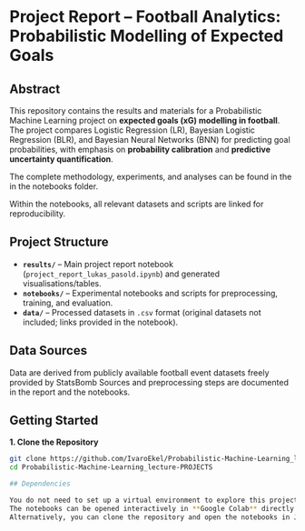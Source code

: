 # Project Report – Football Analytics: Probabilistic Modelling of Expected Goals

## Abstract
This repository contains the results and materials for a Probabilistic Machine Learning project on **expected goals (xG) modelling in football**.  
The project compares Logistic Regression (LR), Bayesian Logistic Regression (BLR), and Bayesian Neural Networks (BNN) for predicting goal probabilities, with emphasis on **probability calibration** and **predictive uncertainty quantification**.

The complete methodology, experiments, and analyses can be found in the in the notebooks folder.

Within the notebooks, all relevant datasets and scripts are linked for reproducibility.

## Project Structure
- **`results/`** – Main project report notebook (`project_report_lukas_pasold.ipynb`) and generated visualisations/tables.  
- **`notebooks/`** – Experimental notebooks and scripts for preprocessing, training, and evaluation.  
- **`data/`** – Processed datasets in `.csv` format (original datasets not included; links provided in the notebook).  

## Data Sources
Data are derived from publicly available football event datasets freely provided by StatsBomb Sources and preprocessing steps are documented in the report and the notebooks.

## Getting Started
**1. Clone the Repository**
```bash
git clone https://github.com/IvaroEkel/Probabilistic-Machine-Learning_lecture-PROJECTS.git
cd Probabilistic-Machine-Learning_lecture-PROJECTS

## Dependencies

You do not need to set up a virtual environment to explore this project.  
The notebooks can be opened interactively in **Google Colab** directly from the GitHub repository, allowing you to run all code without installing anything locally.  
Alternatively, you can clone the repository and open the notebooks in Jupyter Notebook or JupyterLab if you prefer to run them on your own machine.
